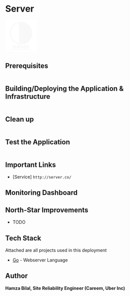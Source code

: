 # Server
<a href="https://github.com/hamzabll5858">
<img src="./static/service.png" alt="drawing" width="100"/>
</a>

## Prerequisites
```sh
```

## Building/Deploying the Application & Infrastructure
```sh
```

## Clean up
```sh
```

## Test the Application
```sh
```

## Important Links
- [Service] ```http://server.co/ ```

## Monitoring Dashboard

## North-Star Improvements
- TODO

## Tech Stack
Attached are all projects used in this deployment

- [Go] - Webserver Language

[Go]: <https://github.com/golang/go>

## Author
**Hamza Bilal, Site Reliability Engineer (Careem, Uber Inc)**